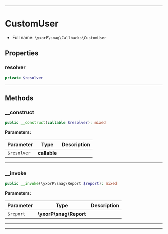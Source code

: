 ***

# CustomUser





* Full name: `\yxorP\snag\Callbacks\CustomUser`



## Properties


### resolver



```php
private $resolver
```






***

## Methods


### __construct



```php
public __construct(callable $resolver): mixed
```








**Parameters:**

| Parameter | Type | Description |
|-----------|------|-------------|
| `$resolver` | **callable** |  |




***

### __invoke



```php
public __invoke(\yxorP\snag\Report $report): mixed
```








**Parameters:**

| Parameter | Type | Description |
|-----------|------|-------------|
| `$report` | **\yxorP\snag\Report** |  |




***


***

